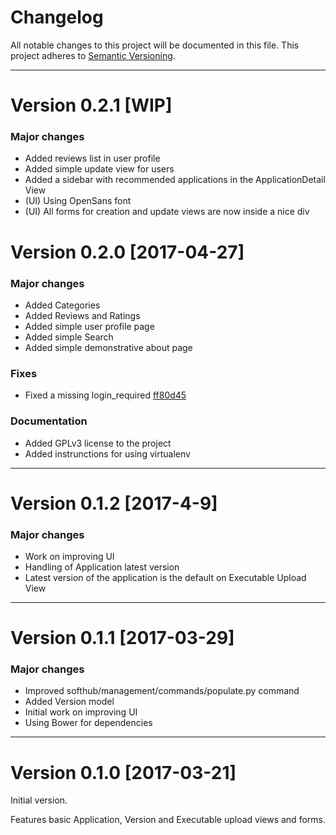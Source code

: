 # Changelog
All notable changes to this project will be documented in this file. This
project adheres to [Semantic Versioning](http://semver.org/).

---
# Version 0.2.1 [WIP]

### Major changes

- Added reviews list in user profile
- Added simple update view for users
- Added a sidebar with recommended applications in the ApplicationDetail View  
- (UI) Using OpenSans font
- (UI) All forms for creation and update views are now inside a nice div

# Version 0.2.0 [2017-04-27]

### Major changes

- Added Categories
- Added Reviews and Ratings
- Added simple user profile page
- Added simple Search
- Added simple demonstrative about page

### Fixes
- Fixed a missing login_required [ff80d45](https://gitlab.com/davcri91/softhub-site/commit/ff80d45450ec7b2c20bf28fa3b9e7539a745da06)

### Documentation
- Added GPLv3 license to the project
- Added instrunctions for using virtualenv

---

# Version 0.1.2 [2017-4-9]

### Major changes
- Work on improving UI
- Handling of Application latest version
- Latest version of the application is the default on Executable Upload View

---

# Version 0.1.1 [2017-03-29]

### Major changes
- Improved softhub/management/commands/populate.py command
- Added Version model
- Initial work on improving UI
- Using Bower for dependencies

---

# Version 0.1.0 [2017-03-21]
Initial version.

Features basic Application, Version and Executable upload views and forms.
